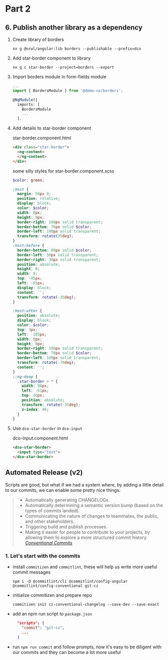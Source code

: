 # Part 2

## 6. Publish another library as a dependency
1. Create library of borders

    `nx g @nrwl/angular:lib borders --publishable --prefix=dco`

2. Add star-border component to library

    `nx g c star-border --project=borders --export`

3. Import borders module in form-fields module
    ```ts
    ...
    import { BordersModule } from '@demo-co/borders';

    @NgModule({
      imports: [
        BordersModule
        ...
      ],
    ```
4. Add details to star-border component

    star-border.component.html

    ```html
    <div class="star-border">
      <ng-content>
      </ng-content>
    </div>
    ```
    some silly styles for star-border.component.scss
    ```scss
    $color: green;

    :host {
      margin: 50px 0;
      position: relative;
      display: block;
      color: $color;
      width: 0px;
      height: 0px;
      border-right: 100px solid transparent;
      border-bottom: 70px solid $color;
      border-left: 100px solid transparent;
      transform: rotate(35deg);
    }
    :host:before {
      border-bottom: 80px solid $color;
      border-left: 30px solid transparent;
      border-right: 30px solid transparent;
      position: absolute;
      height: 0;
      width: 0;
      top: -45px;
      left: -65px;
      display: block;
      content: '';
      transform: rotate(-35deg);
    }

    :host:after {
      position: absolute;
      display: block;
      color: $color;
      top: 3px;
      left: -105px;
      width: 0px;
      height: 0px;
      border-right: 100px solid transparent;
      border-bottom: 70px solid $color;
      border-left: 100px solid transparent;
      transform: rotate(-70deg);
      content: '';
    }
    ::ng-deep {
      .star-border > * {
        width: 98px;
        left: -61px;
        top: 16px;
        position: absolute;
        transform: rotate(-35deg);
        z-index: 40;
      }
    }
    ```
5. Use `dco-star-border` in `dco-input`

    dco-input.component.html
    ```html
    <dco-star-border>
      <input type="text">
    </dco-star-border>
    ```


## Automated Release (v2)

  Scripts are good, but what if we had a system where, by adding a little detail to our commits, we can enable some pretty nice things:
  > - Automatically generating CHANGELOGs.
  > - Automatically determining a semantic version bump (based on the types of commits landed).
  > - Communicating the nature of changes to teammates, the public, and other stakeholders.
  > - Triggering build and publish processes.
  > - Making it easier for people to contribute to your projects, by allowing them to explore a more structured commit history.  <br>
  ><cite> [Conventional Commits](https://www.conventionalcommits.org/en/v1.0.0-beta.2/#why-use-conventional-commits) </cite>
  ### 1. Let's start with the commits

  - install `commitizen` and `commitlint`, these will help us write more useful commit messages

    `npm i -D @commitlint/cli @commitlint/config-angular @commitlint/config-conventional git-cz`

  - initialize commitizen and prepare repo

    `commitizen init cz-conventional-changelog --save-dev --save-exact`

  - add an npm run script to `package.json`

    ```json
      "scripts": {
        "commit": "git-cz",
        ...
      }
    ```

  - run `npm run commit` and follow prompts, now it's easy to be diligent with our commits and they can become a lot more useful



